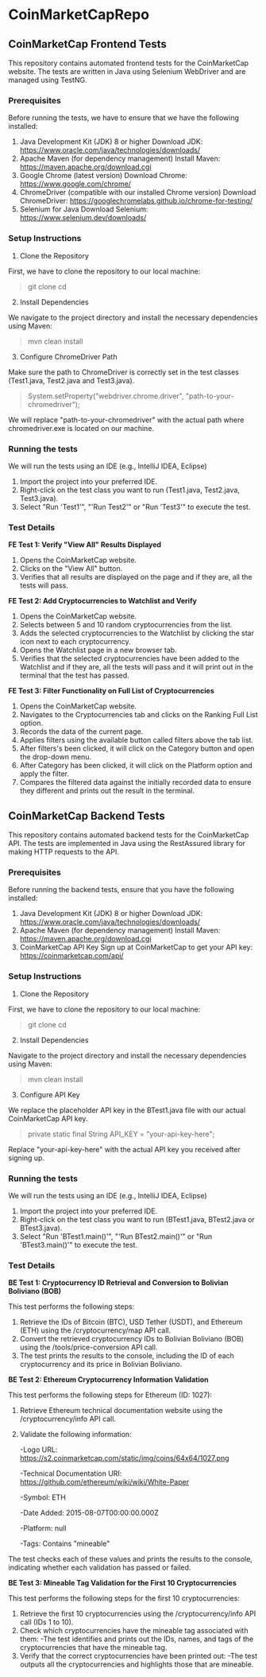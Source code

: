 # CoinMarketCapRepo

## CoinMarketCap Frontend Tests
This repository contains automated frontend tests for the CoinMarketCap website. The tests are written in Java using Selenium WebDriver and are managed using TestNG.

### Prerequisites
Before running the tests, we have to ensure that we have the following installed:

1. Java Development Kit (JDK) 8 or higher
   Download JDK: https://www.oracle.com/java/technologies/downloads/
2. Apache Maven (for dependency management)
   Install Maven: https://maven.apache.org/download.cgi
3. Google Chrome (latest version)
   Download Chrome: https://www.google.com/chrome/
4. ChromeDriver (compatible with our installed Chrome version)
   Download ChromeDriver: https://googlechromelabs.github.io/chrome-for-testing/
5. Selenium for Java
   Download Selenium: https://www.selenium.dev/downloads/

### Setup Instructions
1. Clone the Repository

First, we have to clone the repository to our local machine:

> git clone <repository-url>
> cd <repository-directory>

2. Install Dependencies

We navigate to the project directory and install the necessary dependencies using Maven:

> mvn clean install

3. Configure ChromeDriver Path

Make sure the path to ChromeDriver is correctly set in the test classes (Test1.java, Test2.java and Test3.java).

> System.setProperty("webdriver.chrome.driver", "path-to-your-chromedriver");

We will replace "path-to-your-chromedriver" with the actual path where chromedriver.exe is located on our machine.

### Running the tests
We will run the tests using an IDE (e.g., IntelliJ IDEA, Eclipse)
1. Import the project into your preferred IDE.
2. Right-click on the test class you want to run (Test1.java, Test2.java, Test3.java).
3. Select "Run 'Test1'", "'Run Test2'" or "Run 'Test3'" to execute the test.

### Test Details

**FE Test 1: Verify "View All" Results Displayed**

1. Opens the CoinMarketCap website.
2. Clicks on the "View All" button.
3. Verifies that all results are displayed on the page and if they are, all the tests will pass.

**FE Test 2: Add Cryptocurrencies to Watchlist and Verify**

1. Opens the CoinMarketCap website.
2. Selects between 5 and 10 random cryptocurrencies from the list.
3. Adds the selected cryptocurrencies to the Watchlist by clicking the star icon next to each cryptocurrency.
4. Opens the Watchlist page in a new browser tab.
5. Verifies that the selected cryptocurrencies have been added to the Watchlist and if they are, all the tests will pass and it will print out in the terminal that the test has passed.

**FE Test 3: Filter Functionality on Full List of Cryptocurrencies**
1. Opens the CoinMarketCap website.
2. Navigates to the Cryptocurrencies tab and clicks on the Ranking Full List option.
3. Records the data of the current page.
4. Applies filters using the available button called filters above the tab list.
5. After filters's been clicked, it will click on the Category button and open the drop-down menu.
6. After Category has been clicked, it will click on the Platform option and apply the filter.
7. Compares the filtered data against the initially recorded data to ensure they different and prints out the result in the terminal.

## CoinMarketCap Backend Tests
This repository contains automated backend tests for the CoinMarketCap API. The tests are implemented in Java using the RestAssured library for making HTTP requests to the API.

### Prerequisites
Before running the backend tests, ensure that you have the following installed:

1. Java Development Kit (JDK) 8 or higher
   Download JDK: https://www.oracle.com/java/technologies/downloads/
2. Apache Maven (for dependency management)
   Install Maven: https://maven.apache.org/download.cgi
3. CoinMarketCap API Key
   Sign up at CoinMarketCap to get your API key: https://coinmarketcap.com/api/

### Setup Instructions
1. Clone the Repository

First, we have to clone the repository to our local machine:

> git clone <repository-url>
> cd <repository-directory>

2. Install Dependencies

Navigate to the project directory and install the necessary dependencies using Maven:

> mvn clean install

3. Configure API Key

We replace the placeholder API key in the BTest1.java file with our actual CoinMarketCap API key.

> private static final String API_KEY = "your-api-key-here";

Replace "your-api-key-here" with the actual API key you received after signing up.

### Running the tests
We will run the tests using an IDE (e.g., IntelliJ IDEA, Eclipse)
1. Import the project into your preferred IDE.
2. Right-click on the test class you want to run (BTest1.java, BTest2.java or BTest3.java).
3. Select "Run 'BTest1.main()'", "'Run BTest2.main()'" or "Run 'BTest3.main()'" to execute the test.

### Test Details

**BE Test 1: Cryptocurrency ID Retrieval and Conversion to Bolivian Boliviano (BOB)**

This test performs the following steps:

1. Retrieve the IDs of Bitcoin (BTC), USD Tether (USDT), and Ethereum (ETH) using the /cryptocurrency/map API call.
2. Convert the retrieved cryptocurrency IDs to Bolivian Boliviano (BOB) using the /tools/price-conversion API call.
3. The test prints the results to the console, including the ID of each cryptocurrency and its price in Bolivian Boliviano.

**BE Test 2: Ethereum Cryptocurrency Information Validation**

This test performs the following steps for Ethereum (ID: 1027):

1. Retrieve Ethereum technical documentation website using the /cryptocurrency/info API call.
2. Validate the following information:

   -Logo URL: https://s2.coinmarketcap.com/static/img/coins/64x64/1027.png

   -Technical Documentation URI: https://github.com/ethereum/wiki/wiki/White-Paper

   -Symbol: ETH

   -Date Added: 2015-08-07T00:00:00.000Z

   -Platform: null
   
   -Tags: Contains "mineable"

The test checks each of these values and prints the results to the console, indicating whether each validation has passed or failed.

**BE Test 3: Mineable Tag Validation for the First 10 Cryptocurrencies**

This test performs the following steps for the first 10 cryptocurrencies:

1. Retrieve the first 10 cryptocurrencies using the /cryptocurrency/info API call (IDs 1 to 10).
2. Check which cryptocurrencies have the mineable tag associated with them:
   -The test identifies and prints out the IDs, names, and tags of the cryptocurrencies that have the mineable tag.
3. Verify that the correct cryptocurrencies have been printed out:
   -The test outputs all the cryptocurrencies and highlights those that are mineable.